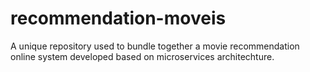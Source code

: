# recommendation-moveis
A unique repository used to bundle together a movie recommendation online system developed based on microservices architechture.
